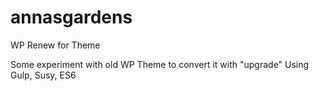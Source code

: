 # annasgardens
WP Renew for Theme

Some experiment with old WP Theme to convert it with "upgrade"
Using Gulp, Susy, ES6

